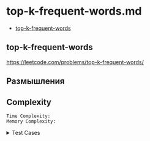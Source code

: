 # top-k-frequent-words.md

+ [top-k-frequent-words](#top-k-frequent-words)

## top-k-frequent-words

https://leetcode.com/problems/top-k-frequent-words/

## Размышления
    
    

## Сomplexity
    Time Complexity: 
    Memory Complexity: 

<details><summary>Test Cases</summary><blockquote>

``` java

```

</blockquote></details>

``` java
 
```